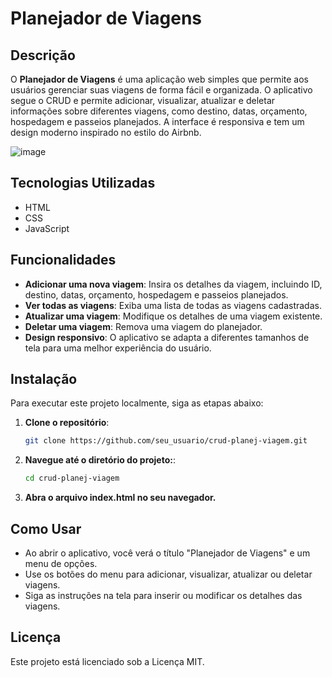 # Planejador de Viagens

## Descrição

O **Planejador de Viagens** é uma aplicação web simples que permite aos usuários gerenciar suas viagens de forma fácil e organizada. O aplicativo segue o CRUD e permite adicionar, visualizar, atualizar e deletar informações sobre diferentes viagens, como destino, datas, orçamento, hospedagem e passeios planejados. A interface é responsiva e tem um design moderno inspirado no estilo do Airbnb.

![image](https://github.com/user-attachments/assets/ff09d212-7d75-47de-8ebd-9171c39889a6)


## Tecnologias Utilizadas

- HTML
- CSS
- JavaScript

## Funcionalidades

- **Adicionar uma nova viagem**: Insira os detalhes da viagem, incluindo ID, destino, datas, orçamento, hospedagem e passeios planejados.
- **Ver todas as viagens**: Exiba uma lista de todas as viagens cadastradas.
- **Atualizar uma viagem**: Modifique os detalhes de uma viagem existente.
- **Deletar uma viagem**: Remova uma viagem do planejador.
- **Design responsivo**: O aplicativo se adapta a diferentes tamanhos de tela para uma melhor experiência do usuário.

## Instalação

Para executar este projeto localmente, siga as etapas abaixo:

1. **Clone o repositório**:
   ```bash
   git clone https://github.com/seu_usuario/crud-planej-viagem.git

2. **Navegue até o diretório do projeto:**:
   ```bash
   cd crud-planej-viagem
3. **Abra o arquivo index.html no seu navegador.**

## Como Usar
- Ao abrir o aplicativo, você verá o título "Planejador de Viagens" e um menu de opções.
- Use os botões do menu para adicionar, visualizar, atualizar ou deletar viagens.
- Siga as instruções na tela para inserir ou modificar os detalhes das viagens.

## Licença
Este projeto está licenciado sob a Licença MIT.
